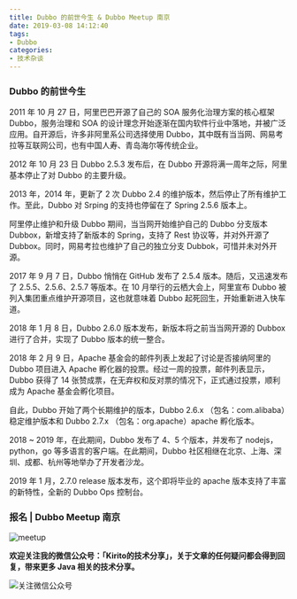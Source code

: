 ```yaml
---
title: Dubbo 的前世今生 & Dubbo Meetup 南京
date: 2019-03-08 14:12:40
tags:
- Dubbo
categories:
- 技术杂谈
---
```


### Dubbo 的前世今生

2011 年 10 月 27 日，阿里巴巴开源了自己的 SOA 服务化治理方案的核心框架 Dubbo，服务治理和 SOA 的设计理念开始逐渐在国内软件行业中落地，并被广泛应用。自开源后，许多非阿里系公司选择使用 Dubbo，其中既有当当网、网易考拉等互联网公司，也有中国人寿、青岛海尔等传统企业。

<!-- more -->

2012 年 10 月 23 日 Dubbo 2.5.3 发布后，在 Dubbo 开源将满一周年之际，阿里基本停止了对 Dubbo 的主要升级。

2013 年，2014 年，更新了 2 次 Dubbo 2.4 的维护版本，然后停止了所有维护工作。至此，Dubbo 对 Srping 的支持也停留在了 Spring 2.5.6 版本上。

阿里停止维护和升级 Dubbo 期间，当当网开始维护自己的 Dubbo 分支版本 Dubbox，新增支持了新版本的 Spring，支持了 Rest 协议等，并对外开源了 Dubbox。同时，网易考拉也维护了自己的独立分支 Dubbok，可惜并未对外开源。

2017 年 9 月 7 日，Dubbo 悄悄在 GitHub 发布了 2.5.4 版本。随后，又迅速发布了 2.5.5、2.5.6、2.5.7 等版本。在 10 月举行的云栖大会上，阿里宣布 Dubbo 被列入集团重点维护开源项目，这也就意味着 Dubbo 起死回生，开始重新进入快车道。

2018 年 1 月 8 日，Dubbo 2.6.0 版本发布，新版本将之前当当网开源的 Dubbox 进行了合并，实现了 Dubbo 版本的统一整合。

2018 年 2 月 9 日，Apache 基金会的邮件列表上发起了讨论是否接纳阿里的 Dubbo 项目进入 Apache 孵化器的投票。经过一周的投票，邮件列表显示，Dubbo 获得了 14 张赞成票，在无弃权和反对票的情况下，正式通过投票，顺利成为 Apache 基金会孵化项目。

自此，Dubbo 开始了两个长期维护的版本，Dubbo 2.6.x （包名：com.alibaba）稳定维护版本和 Dubbo 2.7.x （包名：org.apache）apache 孵化版本。

2018 ~ 2019 年，在此期间，Dubbo 发布了 4、5 个版本，并发布了 nodejs，python，go 等多语言的客户端。在此期间，Dubbo 社区相继在北京、上海、深圳、成都、杭州等地举办了开发者沙龙。

2019 年 1 月，2.7.0 release 版本发布，这个即将毕业的 apache 版本支持了丰富的新特性，全新的 Dubbo Ops 控制台。

### 报名 | Dubbo Meetup 南京

![meetup](http://kirito.iocoder.cn/640.jpeg)



**欢迎关注我的微信公众号：「Kirito的技术分享」，关于文章的任何疑问都会得到回复，带来更多 Java 相关的技术分享。**

![关注微信公众号](http://kirito.iocoder.cn/qrcode_for_gh_c06057be7960_258%20%281%29.jpg)